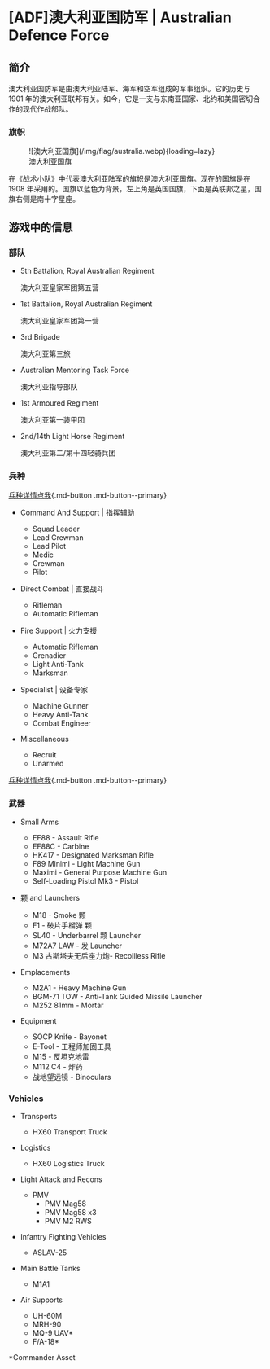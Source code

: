# [ADF]澳大利亚国防军 | Australian Defence Force

## 简介

澳大利亚国防军是由澳大利亚陆军、海军和空军组成的军事组织。它的历史与 1901 年的澳大利亚联邦有关。如今，它是一支与东南亚国家、北约和美国密切合作的现代作战部队。

### 旗帜

<figure markdown>
  ![澳大利亚国旗](/img/flag/australia.webp){loading=lazy}
  <figcaption>澳大利亚国旗</figcaption>
</figure>

在《战术小队》中代表澳大利亚陆军的旗帜是澳大利亚国旗。现在的国旗是在 1908 年采用的。国旗以蓝色为背景，左上角是英国国旗，下面是英联邦之星，国旗右侧是南十字星座。

## 游戏中的信息

### 部队

- 5th Battalion, Royal Australian Regiment

    澳大利亚皇家军团第五营

- 1st Battalion, Royal Australian Regiment

    澳大利亚皇家军团第一营

- 3rd Brigade

    澳大利亚第三旅

- Australian Mentoring Task Force

    澳大利亚指导部队

- 1st Armoured Regiment

    澳大利亚第一装甲团

- 2nd/14th Light Horse Regiment

    澳大利亚第二/第十四轻骑兵团

### 兵种

[兵种详情点我](./kit){.md-button .md-button--primary}

- Command And Support | 指挥辅助

    - Squad Leader
    - Lead Crewman
    - Lead Pilot
    - Medic
    - Crewman
    - Pilot

- Direct Combat | 直接战斗

    - Rifleman
    - Automatic Rifleman

- Fire Support | 火力支援

    - Automatic Rifleman
    - Grenadier
    - Light Anti-Tank
    - Marksman

- Specialist | 设备专家

    - Machine Gunner
    - Heavy Anti-Tank
    - Combat Engineer

- Miscellaneous

    - Recruit
    - Unarmed

[兵种详情点我](./kit){.md-button .md-button--primary}

### 武器

- Small Arms

    - EF88 - Assault Rifle
    - EF88C - Carbine
    - HK417 - Designated Marksman Rifle
    - F89 Minimi - Light Machine Gun
    - Maximi - General Purpose Machine Gun
    - Self-Loading Pistol Mk3 - Pistol

- 颗 and Launchers

    - M18 - Smoke 颗
    - F1 - 破片手榴弹 颗
    - SL40 - Underbarrel 颗 Launcher
    - M72A7 LAW - 发 Launcher
    - M3 古斯塔夫无后座力炮- Recoilless Rifle

- Emplacements

    - M2A1 - Heavy Machine Gun
    - BGM-71 TOW - Anti-Tank Guided Missile Launcher
    - M252 81mm - Mortar

- Equipment

    - SOCP Knife - Bayonet
    - E-Tool - 工程师加固工具
    - M15 - 反坦克地雷
    - M112 C4 - 炸药
    - 战地望远镜 - Binoculars

### Vehicles

- Transports

    - HX60 Transport Truck

- Logistics

    - HX60 Logistics Truck

- Light Attack and Recons

    - PMV
        - PMV Mag58
        - PMV Mag58 x3
        - PMV M2 RWS

- Infantry Fighting Vehicles

    - ASLAV-25

- Main Battle Tanks

    - M1A1

- Air Supports

    - UH-60M
    - MRH-90
    - MQ-9 UAV*
    - F/A-18*

*Commander Asset 